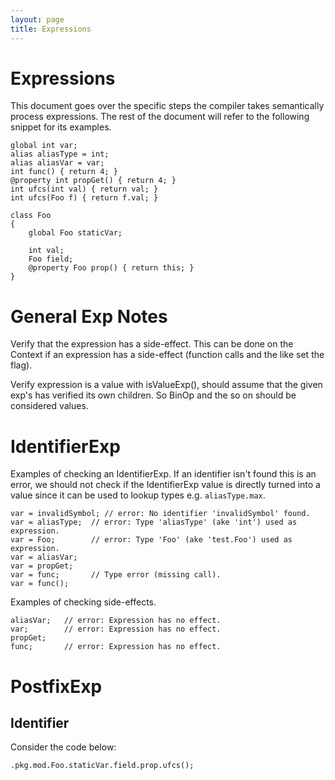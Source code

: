 ```yaml
---
layout: page
title: Expressions
---
```


# Expressions

This document goes over the specific steps the compiler takes semantically process
expressions. The rest of the document will refer to the following snippet for its
examples.

    global int var;
    alias aliasType = int;
    alias aliasVar = var;
    int func() { return 4; }
    @property int propGet() { return 4; }
    int ufcs(int val) { return val; }
    int ufcs(Foo f) { return f.val; }

    class Foo
    {
    	global Foo staticVar;

    	int val;
    	Foo field;
    	@property Foo prop() { return this; }
    }

# General Exp Notes

Verify that the expression has a side-effect. This can be done on the Context
if an expression has a side-effect (function calls and the like set the flag).

Verify expression is a value with isValueExp(), should assume that the given
exp's has verified its own children. So BinOp and the so on should be
considered values.

# IdentifierExp

Examples of checking an IdentifierExp. If an identifier isn't found this is an
error, we should not check if the IdentifierExp value is directly turned into a
value since it can be used to lookup types e.g. `aliasType.max`. 

    var = invalidSymbol; // error: No identifier 'invalidSymbol' found.
    var = aliasType;  // error: Type 'aliasType' (ake 'int') used as expression.
    var = Foo;        // error: Type 'Foo' (ake 'test.Foo') used as expression.
    var = aliasVar;
    var = propGet;
    var = func;       // Type error (missing call).
    var = func();

Examples of checking side-effects.

    aliasVar;   // error: Expression has no effect.
    var;        // error: Expression has no effect.
    propGet;
    func;       // error: Expression has no effect.


# PostfixExp

## Identifier

Consider the code below:

    .pkg.mod.Foo.staticVar.field.prop.ufcs();

